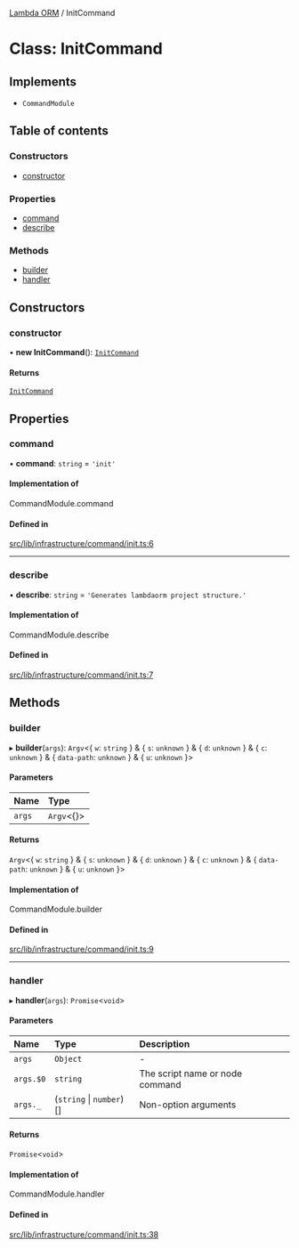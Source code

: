 [Lambda ORM](../README.md) / InitCommand

# Class: InitCommand

## Implements

- `CommandModule`

## Table of contents

### Constructors

- [constructor](InitCommand.md#constructor)

### Properties

- [command](InitCommand.md#command)
- [describe](InitCommand.md#describe)

### Methods

- [builder](InitCommand.md#builder)
- [handler](InitCommand.md#handler)

## Constructors

### constructor

• **new InitCommand**(): [`InitCommand`](InitCommand.md)

#### Returns

[`InitCommand`](InitCommand.md)

## Properties

### command

• **command**: `string` = `'init'`

#### Implementation of

CommandModule.command

#### Defined in

[src/lib/infrastructure/command/init.ts:6](https://github.com/lambda-orm/lambdaorm-cli/blob/46d2ee4abdbb3912cd4638a69aacd78368c5fb5d/src/lib/infrastructure/command/init.ts#L6)

___

### describe

• **describe**: `string` = `'Generates lambdaorm project structure.'`

#### Implementation of

CommandModule.describe

#### Defined in

[src/lib/infrastructure/command/init.ts:7](https://github.com/lambda-orm/lambdaorm-cli/blob/46d2ee4abdbb3912cd4638a69aacd78368c5fb5d/src/lib/infrastructure/command/init.ts#L7)

## Methods

### builder

▸ **builder**(`args`): `Argv`\<\{ `w`: `string`  } & \{ `s`: `unknown`  } & \{ `d`: `unknown`  } & \{ `c`: `unknown`  } & \{ `data-path`: `unknown`  } & \{ `u`: `unknown`  }\>

#### Parameters

| Name | Type |
| :------ | :------ |
| `args` | `Argv`\<{}\> |

#### Returns

`Argv`\<\{ `w`: `string`  } & \{ `s`: `unknown`  } & \{ `d`: `unknown`  } & \{ `c`: `unknown`  } & \{ `data-path`: `unknown`  } & \{ `u`: `unknown`  }\>

#### Implementation of

CommandModule.builder

#### Defined in

[src/lib/infrastructure/command/init.ts:9](https://github.com/lambda-orm/lambdaorm-cli/blob/46d2ee4abdbb3912cd4638a69aacd78368c5fb5d/src/lib/infrastructure/command/init.ts#L9)

___

### handler

▸ **handler**(`args`): `Promise`\<`void`\>

#### Parameters

| Name | Type | Description |
| :------ | :------ | :------ |
| `args` | `Object` | - |
| `args.$0` | `string` | The script name or node command |
| `args._` | (`string` \| `number`)[] | Non-option arguments |

#### Returns

`Promise`\<`void`\>

#### Implementation of

CommandModule.handler

#### Defined in

[src/lib/infrastructure/command/init.ts:38](https://github.com/lambda-orm/lambdaorm-cli/blob/46d2ee4abdbb3912cd4638a69aacd78368c5fb5d/src/lib/infrastructure/command/init.ts#L38)
